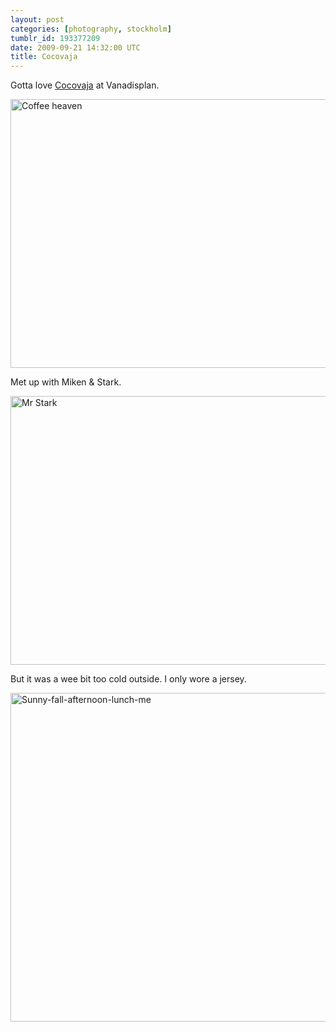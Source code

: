 ```yaml
---
layout: post
categories: [photography, stockholm]
tumblr_id: 193377209  
date: 2009-09-21 14:32:00 UTC
title: Cocovaja
---
```


Gotta love <a href="http://www.cocovaja.se/">Cocovaja</a> at Vanadisplan.

<a href="http://www.flickr.com/photos/rsms/tags/cocovaja/" title="Coffee heaven by Rsms, on Flickr"><img src="http://farm3.static.flickr.com/2613/3941273980_a2bfb1746d_z.jpg" width="640" height="430" alt="Coffee heaven" /></a>

Met up with Miken &amp; Stark.

<a href="http://www.flickr.com/photos/rsms/3940496171/sizes/l/" title="Mr Stark by Rsms, on Flickr"><img src="http://farm3.static.flickr.com/2628/3940496171_f912ee3da8_z.jpg" width="640" height="430" alt="Mr Stark" /></a>

But it was a wee bit too cold outside. I only wore a jersey.

<a href="http://www.flickr.com/photos/rsms/3940498737/sizes/l/" title="Sunny-fall-afternoon-lunch-me by Rsms, on Flickr"><img src="http://farm3.static.flickr.com/2502/3940498737_e00e54d930_z.jpg" width="640" height="526" alt="Sunny-fall-afternoon-lunch-me" /></a>